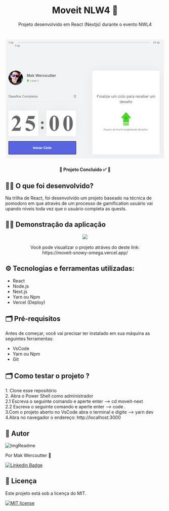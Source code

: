 <h1 align="center"> Moveit NLW4 🚀 </h1>
<p align="center">Projeto desenvolvido em React (Nextjs) durante o evento NWL4</p>
<h1 align="center">
<img width="500" height="auto" alt="ImgReadme" title="ImgReadme"  src="https://github.com/makwfs/NLW4--Moveit-Nextjs-/blob/main/assets/ImgReadme.PNG" >
</h1>

<h4 align="center"> 
	🚧  Projeto Concluido ✅  🚧
</h4>

<h2> 👨‍💻  O que foi desenvolvido?</h2>
<p> Na trilha de React, foi desenvolvido um projeto
baseado na técnica de pomodoro em que através de um  
processo de gamification usuário vai upando niveis 
toda vez que o usuário completa as quests.</p>


<h2>👨‍🏫 Demonstração da aplicação</h2>

<p align="center">
<img  src="https://media.giphy.com/media/JxM7WHUlmXvxei2nvq/giphy.gif" >
</p>
<p align="center">
Você pode visualizar o projeto atráves do deste link:<br>
 https://moveit-snowy-omega.vercel.app/</p>

<h2>⚙️ Tecnologias e ferramentas utilizadas: </h2>

- React
- Node.js
- Next.js
- Yarn ou Npm
- Vercel (Deploy)

<h2>🗂️ Pré-requisitos </h2>
<p>Antes de começar, você vai precisar ter instalado em sua máquina as seguintes ferramentas:</p>

- VsCode
- Yarn ou Npm
- Git

<h2>🗂️ Como testar o projeto ? </h2>
<p>1. Clone esse repositório<br>
2. Abra o Power Shell como administrador<br>
  2.1 Escreva o seguinte comando e aperte enter --> cd moveit-next<br>
  2.2 Escreva o seguinte comando e aperte enter --> code .<br>
3.Com o projeto aberto no VsCode abra o terminal e digite --> yarn dev<br>
4.Abra no navegador o endereço: http://localhost:3000</p>

<h2>👨 Autor </h2>
<img width="150" height="150" alt="ImgReadme" title="ImgReadme"  src="https://github.com/makwfs.png" >

<p>Por Mak Wercoutter 🖖</p>
<p></p>

[![Linkedin Badge](https://img.shields.io/badge/-LinkedIn-blue?style=flat-square&logo=Linkedin&logoColor=white&link=https://www.linkedin.com/in/fagnerpsantos/)](https://www.linkedin.com/in/mak-wercoutter-025b401a2/)


<h2>📝 Licença</h2>
<p> Este projeto está sob a licença do MIT.</p>

[![MIT license](https://img.shields.io/badge/License-MIT-blue.svg)](https://lbesson.mit-license.org/)
